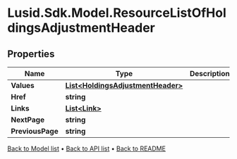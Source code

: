 # Lusid.Sdk.Model.ResourceListOfHoldingsAdjustmentHeader

## Properties

Name | Type | Description | Notes
------------ | ------------- | ------------- | -------------
**Values** | [**List&lt;HoldingsAdjustmentHeader&gt;**](HoldingsAdjustmentHeader.md) |  | 
**Href** | **string** |  | [optional] 
**Links** | [**List&lt;Link&gt;**](Link.md) |  | [optional] 
**NextPage** | **string** |  | [optional] 
**PreviousPage** | **string** |  | [optional] 

[Back to Model list](../README.md#documentation-for-models) &#8226; [Back to API list](../README.md#documentation-for-api-endpoints) &#8226; [Back to README](../README.md)

